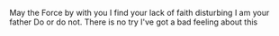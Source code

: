 May the Force by with you
I find your lack of faith disturbing
I am your father
Do or do not. There is no try
I've got a bad feeling about this
